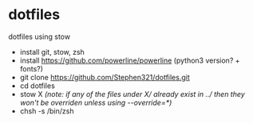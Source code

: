 # dotfiles
dotfiles using stow

- install git, stow, zsh 
- install https://github.com/powerline/powerline (python3 version? + fonts?)
- git clone https://github.com/Stephen321/dotfiles.git
- cd dotfiles
- stow X *(note: if any of the files under X/ already exist in ../ then they won't be overriden unless using --override=\*)*
- chsh -s /bin/zsh



